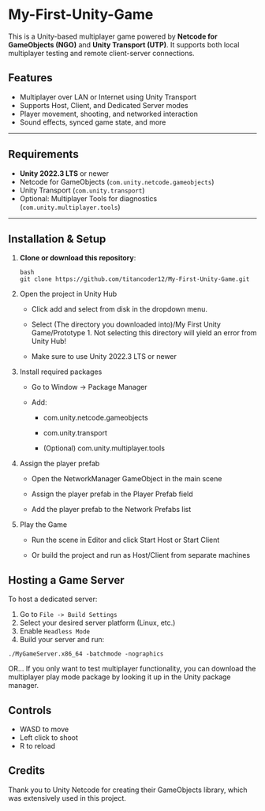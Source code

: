 # My-First-Unity-Game
This is a Unity-based multiplayer game powered by **Netcode for GameObjects (NGO)** and **Unity Transport (UTP)**. It supports both local multiplayer testing and remote client-server connections.

## Features

- Multiplayer over LAN or Internet using Unity Transport
- Supports Host, Client, and Dedicated Server modes
- Player movement, shooting, and networked interaction
- Sound effects, synced game state, and more

---

## Requirements

- **Unity 2022.3 LTS** or newer
- Netcode for GameObjects (`com.unity.netcode.gameobjects`)
- Unity Transport (`com.unity.transport`)
- Optional: Multiplayer Tools for diagnostics (`com.unity.multiplayer.tools`)

---

## Installation & Setup

1. **Clone or download this repository**:
   ```
   bash
   git clone https://github.com/titancoder12/My-First-Unity-Game.git
   ```

2. Open the project in Unity Hub
    - Click add and select from disk in the dropdown menu.
      
    - Select (The directory you downloaded into)/My First Unity Game/Prototype 1. Not selecting this directory will yield an error from Unity Hub!
      
    - Make sure to use Unity 2022.3 LTS or newer

3. Install required packages

    - Go to Window → Package Manager

    - Add:

        - com.unity.netcode.gameobjects

        - com.unity.transport

        - (Optional) com.unity.multiplayer.tools

4. Assign the player prefab

    - Open the NetworkManager GameObject in the main scene

    - Assign the player prefab in the Player Prefab field

    - Add the player prefab to the Network Prefabs list

5. Play the Game

    - Run the scene in Editor and click Start Host or Start Client

    - Or build the project and run as Host/Client from separate machines

## Hosting a Game Server
To host a dedicated server:
1. Go to ```File -> Build Settings```
2. Select your desired server platform (Linux, etc.)
3. Enable ```Headless Mode```
4. Build your server and run:
```
./MyGameServer.x86_64 -batchmode -nographics
```
OR...
If you only want to test multiplayer functionality, you can download the multiplayer play mode package by looking it up in the Unity package manager.

## Controls
- WASD to move
- Left click to shoot
- R to reload

## Credits
Thank you to Unity Netcode for creating their GameObjects library, which was extensively used in this project. 
